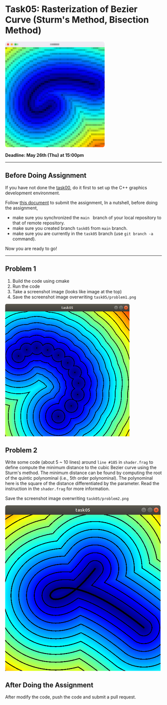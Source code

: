 # Task05: Rasterization of Bezier Curve (Sturm's Method, Bisection Method)

![preview](preview.png)

**Deadline: May 26th (Thu) at 15:00pm**

----

## Before Doing Assignment

If you have not done the [task00](../task00), do it first to set up the C++ graphics development environment.

Follow [this document](../doc/submit.md) to submit the assignment, In a nutshell, before doing the assignment,  
- make sure you synchronized the `main ` branch of your local repository  to that of remote repository.
- make sure you created branch `task05` from `main` branch.
- make sure you are currently in the `task05` branch (use `git branch -a` command).

Now you are ready to go!

---

## Problem 1

1. Build the code using cmake
2. Run the code
3. Take a screenshot image (looks like image at the top)
4. Save the screenshot image overwriting `task05/problem1.png`

<img src="problem1.png" width="400">


## Problem 2

Write some code (about 5 ~ 10  lines) around `line #185` in `shader.frag`  to define compute the minimum distance to the cubic Bezier curve using the Sturm's method. The minimum distance can be found by computing the root of the quintic polynominal (i.e., 5th order polynominal). The polynominal here is the square of the distance differentiated by the parameter. Read the instruction in the `shader.frag` for more information. 

Save the screenshot image overwriting `task05/problem2.png`

![problem2](problem2.png)


## After Doing the Assignment

After modify the code, push the code and submit a pull request. 
